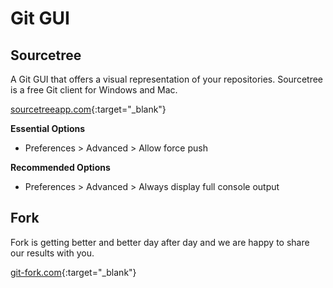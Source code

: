 # Git GUI

## Sourcetree

A Git GUI that offers a visual representation of your repositories. Sourcetree is a free Git client for Windows and Mac.

[sourcetreeapp.com](https://www.sourcetreeapp.com/){:target="_blank"}

**Essential Options**

- Preferences > Advanced > Allow force push

**Recommended Options**

- Preferences > Advanced > Always display full console output

## Fork

Fork is getting better and better day after day and we are happy to share our results with you.

[git-fork.com](https://git-fork.com/){:target="_blank"}
